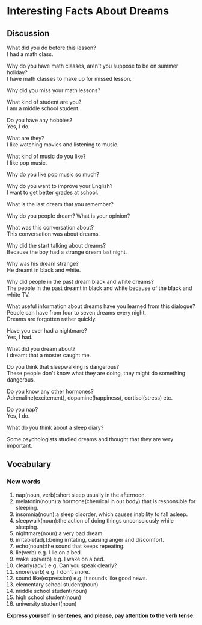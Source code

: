 # Interesting Facts About Dreams
## Discussion
What did you do before this lesson?  
I had a math class.  

Why do you have math classes, aren't you suppose to be on summer holiday?  
I have math classes to make up for missed lesson.  

Why did you miss your math lessons?  

What kind of student are you?  
I am a middle school student.  

Do you have any hobbies?  
Yes, I do.  

What are they?  
I like watching movies and listening to music.  

What kind of music do you like?  
I like pop music.  

Why do you like pop music so much?  


Why do you want to improve your English?  
I want to get better grades at school.  

What is the last dream that you remember?  

Why do you people dream? What is your opinion?  

What was this conversation about?  
This conversation was about dreams.  

Why did the start talking about dreams?  
Because the boy had a strange dream last night.  

Why was his dream strange?  
He dreamt in black and white.  

Why did people in the past dream black and white dreams?  
The people in the past dreamt in black and white because of the black and white TV.  

What useful information about dreams have you learned from this dialogue?  
People can have from four to seven dreams every night.  
Dreams are forgotten rather quickly.  

Have you ever had a nightmare?  
Yes, I had.  

What did you dream about?  
I dreamt that a moster caught me.  

Do you think that sleepwalking is dangerous?  
These people don't know what they are doing, they might do something dangerous. 

Do you know any other hormones?  
Adrenaline(excitement), dopamine(happiness), cortisol(stress) etc.  

Do you nap?  
Yes, I do. 

What do you think about a sleep diary?  

Some psychologists studied dreams and thought that they are very important.  


## Vocabulary
### New words
1. nap(noun, verb):short sleep usually in the afternoon.
1. melatonin(noun):a hormone(chemical in our body) that is responsible for sleeping.
1. insomnia(noun):a sleep disorder, which causes inability to fall asleep.
1. sleepwalk(noun):the action of doing things unconsciously while sleeping.
1. nightmare(noun):a very bad dream.
1. irritable(adj.):being irritating, causing anger and discomfort.
1. echo(noun):the sound that keeps repeating.
1. lie(verb) e.g. I lie on a bed.
1. wake up(verb) e.g. I wake on a bed.
1. clearly(adv.) e.g. Can you speak clearly?
1. snore(verb) e.g. I don't snore.
1. sound like(expression) e.g. It sounds like good news.
1. elementary school student(noun)
1. middle school student(noun)
1. high school student(noun)
1. university student(noun)


**Express yourself in sentenes, and please, pay attention to the verb tense.**
